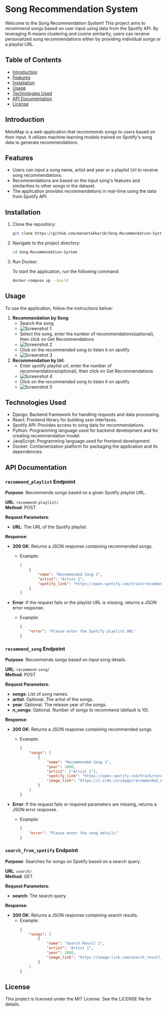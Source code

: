 # Song Recommendation System

Welcome to the Song Recommendation System! This project aims to recommend songs based on user input using data from the Spotify API. By leveraging K-means clustering and cosine similarity, users can receive personalized song recommendations either by providing individual songs or a playlist URL.

## Table of Contents

- [Introduction](#introduction)
- [Features](#features)
- [Installation](#installation)
- [Usage](#usage)
- [Technologies Used](#technologies-used)
- [API Documentation](#api-documentation)
- [License](#license)

## Introduction

MeloMap is a web application that recommends songs to users based on their input. It utilizes machine learning models trained on Spotify's song data to generate recommendations.

## Features

- Users can input a song name, artist and year or a playlist Url to receive song recommendations.
- Recommendations are based on the input song's features and similarities to other songs in the dataset.
- The application provides recommendations in real-time using the data from Spotify API.

## Installation

1. Clone the repository:

   ```bash
   git clone https://github.com/manantakkar18/Song-Recommendation-System.git
    ```
2. Navigate to the project directory:

   ```bash
   cd Song-Recommendation-System
    ```
3. Run Docker:

    To start the application, run the following command:

    ```bash
    docker-compose up --build
    ```

## Usage

To use the application, follow the instructions below:

1. **Recommendation by Song**:
   - Search the song
   - ![Screenshot 1](https://github.com/manantakkar18/Song-Recommendation-System/blob/main/screenshots/Screenshot%20from%202024-04-16%2011-54-51.png)
   - Select the song, enter the number of recommendations(optional), then click on Get Recommendations
   - ![Screenshot 2](https://github.com/manantakkar18/Song-Recommendation-System/blob/main/screenshots/Screenshot%20from%202024-04-16%2012-13-04.png)
   - Click on the recommended song to listen it on spotify
   - ![Screenshot 3](https://github.com/manantakkar18/Song-Recommendation-System/blob/main/screenshots/Screenshot%20from%202024-04-16%2012-13-48.png)
2. **Recommendation by Url**:
   - Enter spotify playlist url, enter the number of recommendations(optional), then click on Get Recommendations
   - ![Screenshot 4](https://github.com/manantakkar18/Song-Recommendation-System/blob/main/screenshots/Screenshot%20from%202024-04-16%2012-17-47.png)
   - Click on the recommended song to listen it on spotify 
   - ![Screenshot 5](screenshots/screenshot1.png "Screenshot 1 Description")
   
## Technologies Used
- Django: Backend framework for handling requests and data processing.
- React: Frontend library for building user interfaces.
- Spotify API: Provides access to song data for recommendations.
- Python: Programming language used for backend development and for creating recommendation model.
- JavaScript: Programming language used for frontend development.
- Docker: Containerization platform for packaging the application and its dependencies.

## API Documentation


### `recommend_playlist` Endpoint

**Purpose**: Recommends songs based on a given Spotify playlist URL.

**URL**: `recommend-playlist/`  
**Method**: POST  

**Request Parameters**:  
- **URL**: The URL of the Spotify playlist.

**Response**:
- **200 OK**: Returns a JSON response containing recommended songs.
  - Example:
    ```json
    [
        {
            "name": "Recommended Song 1",
            "artist": "Artist 1",
            "spotify_link": "https://open.spotify.com/track/recommended_song_1_id",
        }
    ]
    ```

- **Error**: If the request fails or the playlist URL is missing, returns a JSON error response.
  - Example:
    ```json
    {
        "error": "Please enter the Spotify playlist URL"
    }
    ```

### `recommend_song` Endpoint

**Purpose**: Recommends songs based on input song details.

**URL**: `recommend-song/`  
**Method**: POST  

**Request Parameters**:  
- **songs**: List of song names.
- **artist**: Optional. The artist of the songs.
- **year**: Optional. The release year of the songs.
- **n_songs**: Optional. Number of songs to recommend (default is 10).

**Response**:
- **200 OK**: Returns a JSON response containing recommended songs.
  - Example:
    ```json
    {
        "songs": [
            {
                "name": "Recommended Song 1",
                "year": 2000,
                "artist": ["Artist 1"],
                "spotify_link": "https://open.spotify.com/track/recommended_song_1_id",
                "image_link": "https://i.scdn.co/image/recommended_song_1_id"
            }
        ]      
    }
    ```

- **Error**: If the request fails or required parameters are missing, returns a JSON error response.
  - Example:
    ```json
    {
        "error": "Please enter the song details"
    }
    ```

### `search_from_spotify` Endpoint

**Purpose**: Searches for songs on Spotify based on a search query.

**URL**: `search/`  
**Method**: GET  

**Request Parameters**:  
- **search**: The search query.

**Response**:
- **200 OK**: Returns a JSON response containing search results.
  - Example:
    ```json
    {
        "songs": [
            {
                "name": "Search Result 1",
                "artist": "Artist 1",
                "year": 2000,
                "image_link": "https://image-link.com/search_result_1"
            }
        ]
    }
    ```
## License
This project is licensed under the MIT License. See the LICENSE file for details.
